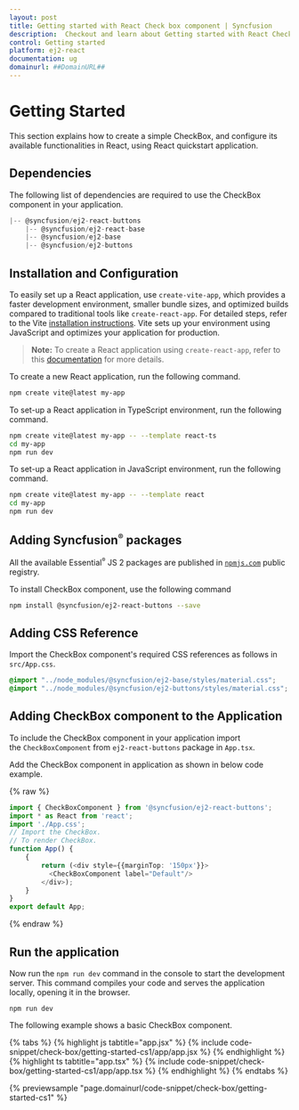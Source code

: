 ```yaml
---
layout: post
title: Getting started with React Check box component | Syncfusion
description:  Checkout and learn about Getting started with React Check box component of Syncfusion Essential JS 2 and more details.
control: Getting started 
platform: ej2-react
documentation: ug
domainurl: ##DomainURL##
---
```


# Getting Started

This section explains how to create a simple CheckBox, and configure its available functionalities in React, using React quickstart application.

## Dependencies

The following list of dependencies are required to use the CheckBox component in your application.

```javascript
|-- @syncfusion/ej2-react-buttons
    |-- @syncfusion/ej2-react-base
    |-- @syncfusion/ej2-base
    |-- @syncfusion/ej2-buttons
```

## Installation and Configuration

To easily set up a React application, use `create-vite-app`, which provides a faster development environment, smaller bundle sizes, and optimized builds compared to traditional tools like `create-react-app`. For detailed steps, refer to the Vite [installation instructions](https://vitejs.dev/guide/). Vite sets up your environment using JavaScript and optimizes your application for production.

> **Note:**  To create a React application using `create-react-app`, refer to this [documentation](https://ej2.syncfusion.com/react/documentation/getting-started/create-app) for more details.

To create a new React application, run the following command.

```bash
npm create vite@latest my-app
```
To set-up a React application in TypeScript environment, run the following command.

```bash
npm create vite@latest my-app -- --template react-ts
cd my-app
npm run dev
```
To set-up a React application in JavaScript environment, run the following command.

```bash
npm create vite@latest my-app -- --template react
cd my-app
npm run dev
```

## Adding Syncfusion<sup style="font-size:70%">&reg;</sup> packages

All the available Essential<sup style="font-size:70%">&reg;</sup> JS 2 packages are published in [`npmjs.com`](https://www.npmjs.com/~syncfusionorg) public registry.

To install CheckBox component, use the following command

```bash
npm install @syncfusion/ej2-react-buttons --save
```

## Adding CSS Reference

Import the CheckBox component's required CSS references as follows in `src/App.css`.

```css
@import "../node_modules/@syncfusion/ej2-base/styles/material.css";
@import "../node_modules/@syncfusion/ej2-buttons/styles/material.css";
```

## Adding CheckBox component to the Application

To include the CheckBox component in your application import the `CheckBoxComponent` from `ej2-react-buttons` package in `App.tsx`.

Add the CheckBox component in application as shown in below code example.

{% raw %}
```ts
import { CheckBoxComponent } from '@syncfusion/ej2-react-buttons';
import * as React from 'react';
import './App.css';
// Import the CheckBox.
// To render CheckBox.
function App() {
    {
        return (<div style={{marginTop: '150px'}}>
          <CheckBoxComponent label="Default"/>
        </div>);
    }
}
export default App;
```
{% endraw %}

## Run the application

Now run the `npm run dev` command in the console to start the development server. This command compiles your code and serves the application locally, opening it in the browser.

   ```
npm run dev
   ```

The following example shows a basic CheckBox component.

{% tabs %}
{% highlight js tabtitle="app.jsx" %}
{% include code-snippet/check-box/getting-started-cs1/app/app.jsx %}
{% endhighlight %}
{% highlight ts tabtitle="app.tsx" %}
{% include code-snippet/check-box/getting-started-cs1/app/app.tsx %}
{% endhighlight %}
{% endtabs %}

 {% previewsample "page.domainurl/code-snippet/check-box/getting-started-cs1" %}
 